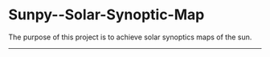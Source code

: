 # Sunpy--Solar-Synoptic-Map

The purpose of this project is to achieve solar synoptics maps of the sun.

---

